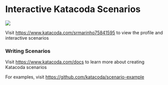 # Interactive Katacoda Scenarios

[![](http://shields.katacoda.com/katacoda/srmarinho75841595/count.svg)](https://www.katacoda.com/srmarinho75841595 "Get your profile on Katacoda.com")

Visit https://www.katacoda.com/srmarinho75841595 to view the profile and interactive scenarios

### Writing Scenarios
Visit https://www.katacoda.com/docs to learn more about creating Katacoda scenarios

For examples, visit https://github.com/katacoda/scenario-example
